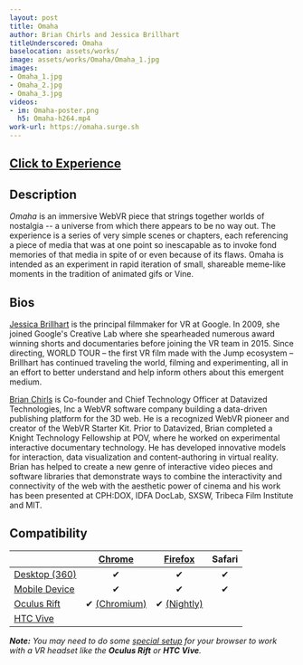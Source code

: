 ```yaml
---
layout: post
title: Omaha
author: Brian Chirls and Jessica Brillhart
titleUnderscored: Omaha
baselocation: assets/works/
image: assets/works/Omaha/Omaha_1.jpg
images:
- Omaha_1.jpg
- Omaha_2.jpg
- Omaha_3.jpg
videos: 
- im: Omaha-poster.png
  h5: Omaha-h264.mp4
work-url: https://omaha.surge.sh
---
```


<h2><a href="{{ page.work-url }}" target="_blank" class="button fit special icon fa-play"> Click to Experience</a></h2>

<div class="box" markdown="1">

## Description
*Omaha* is an immersive WebVR piece that strings together worlds of nostalgia -- a universe from which there appears to be no way out. The experience is a series of very simple scenes or chapters, each referencing a piece of media that was at one point so inescapable as to invoke fond memories of that media in spite of or even because of its flaws. Omaha is intended as an experiment in rapid iteration of small, shareable meme-like moments in the tradition of animated gifs or Vine.    

## Bios	
[Jessica Brillhart](http://www.jessicabrillhart.com/) is the principal filmmaker for VR at Google. In 2009, she joined Google's Creative Lab where she spearheaded numerous award winning shorts and documentaries before joining the VR team in 2015. Since directing, WORLD TOUR – the first VR film made with the Jump ecosystem – Brillhart has continued traveling the world, filming and experimenting, all in an effort to better understand and help inform others about this emergent medium. 

[Brian Chirls](http://chirls.com/) is Co-founder and Chief Technology Officer at Datavized Technologies, Inc a WebVR software company building a data-driven publishing platform for the 3D web. He is a recognized WebVR pioneer and creator of the WebVR Starter Kit. Prior to Datavized, Brian completed a Knight Technology Fellowship at POV, where he worked on experimental interactive documentary technology. He has developed innovative models for interaction, data visualization and content-authoring in virtual reality. Brian has helped to create a new genre of interactive video pieces and software libraries that demonstrate ways to combine the interactivity and connectivity of the web with the aesthetic power of cinema and his work has been presented at CPH:DOX, IDFA DocLab, SXSW, Tribeca Film Institute and MIT.

</div>

<div class="box" markdown="1">

## Compatibility

|                     |[Chrome][2]      |[Firefox][4]     |Safari  
|---------------------|:---------------:|:---------------:|:---------:
|[Desktop (360)][7]   |✔                |✔                |✔     
|[Mobile Device][8]   |✔                |✔                |✔    
|[Oculus Rift][9]     |✔ [(Chromium)][3]|✔ [(Nightly)][5] |      
|[HTC Vive][10]       |                 |                 |      

[1]:instructions.html#edge-ins
[2]:instructions.html#chrome-ins 
[3]:instructions.html#chromium-ins 
[4]:instructions.html#firefox-ins 
[5]:instructions.html#firefoxnightly-ins 
[6]:instructions.html#safari-ins 
[7]:instructions.html#desktop-ins
[8]:https://vr.google.com/cardboard/
[9]:https://www.oculus.com/rift/
[10]:https://www.vive.com/
[11]:https://vr.google.com/daydream/
[12]:instructions.html

***Note:** You may need to do some [special setup][12] for your browser to work with a VR headset like the **Oculus Rift** or **HTC Vive**.*

</div>
